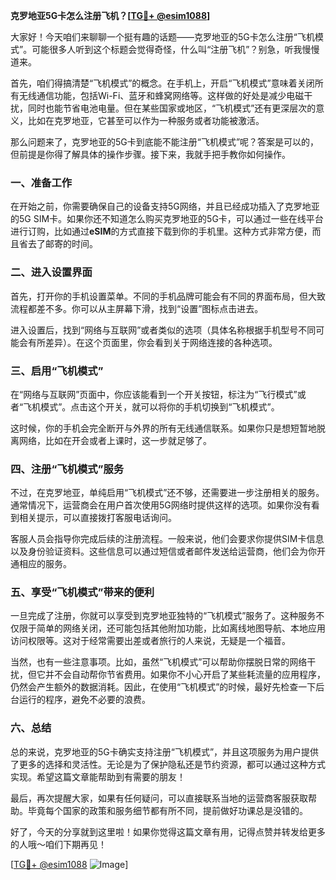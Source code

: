 **克罗地亚5G卡怎么注册飞机？[[TG💪+ @esim1088](https://t.me/s/esim1088)]**

大家好！今天咱们来聊聊一个挺有趣的话题——克罗地亚的5G卡怎么注册“飞机模式”。可能很多人听到这个标题会觉得奇怪，什么叫“注册飞机”？别急，听我慢慢道来。

首先，咱们得搞清楚“飞机模式”的概念。在手机上，开启“飞机模式”意味着关闭所有无线通信功能，包括Wi-Fi、蓝牙和蜂窝网络等。这样做的好处是减少电磁干扰，同时也能节省电池电量。但在某些国家或地区，“飞机模式”还有更深层次的意义，比如在克罗地亚，它甚至可以作为一种服务或者功能被激活。

那么问题来了，克罗地亚的5G卡到底能不能注册“飞机模式”呢？答案是可以的，但前提是你得了解具体的操作步骤。接下来，我就手把手教你如何操作。

### 一、准备工作

在开始之前，你需要确保自己的设备支持5G网络，并且已经成功插入了克罗地亚的5G SIM卡。如果你还不知道怎么购买克罗地亚的5G卡，可以通过一些在线平台进行订购，比如通过**eSIM**的方式直接下载到你的手机里。这种方式非常方便，而且省去了邮寄的时间。

### 二、进入设置界面

首先，打开你的手机设置菜单。不同的手机品牌可能会有不同的界面布局，但大致流程都差不多。你可以从主屏幕下滑，找到“设置”图标点击进去。

进入设置后，找到“网络与互联网”或者类似的选项（具体名称根据手机型号不同可能会有所差异）。在这个页面里，你会看到关于网络连接的各种选项。

### 三、启用“飞机模式”

在“网络与互联网”页面中，你应该能看到一个开关按钮，标注为“飞行模式”或者“飞机模式”。点击这个开关，就可以将你的手机切换到“飞机模式”。

这时候，你的手机会完全断开与外界的所有无线通信联系。如果你只是想短暂地脱离网络，比如在开会或者上课时，这一步就足够了。

### 四、注册“飞机模式”服务

不过，在克罗地亚，单纯启用“飞机模式”还不够，还需要进一步注册相关的服务。通常情况下，运营商会在用户首次使用5G网络时提供这样的选项。如果你没有看到相关提示，可以直接拨打客服电话询问。

客服人员会指导你完成后续的注册流程。一般来说，他们会要求你提供SIM卡信息以及身份验证资料。这些信息可以通过短信或者邮件发送给运营商，他们会为你开通相应的服务。

### 五、享受“飞机模式”带来的便利

一旦完成了注册，你就可以享受到克罗地亚独特的“飞机模式”服务了。这种服务不仅限于简单的网络关闭，还可能包括其他附加功能，比如离线地图导航、本地应用访问权限等。这对于经常需要出差或者旅行的人来说，无疑是一个福音。

当然，也有一些注意事项。比如，虽然“飞机模式”可以帮助你摆脱日常的网络干扰，但它并不会自动帮你节省费用。如果你不小心开启了某些耗流量的应用程序，仍然会产生额外的数据消耗。因此，在使用“飞机模式”的时候，最好先检查一下后台运行的程序，避免不必要的浪费。

### 六、总结

总的来说，克罗地亚的5G卡确实支持注册“飞机模式”，并且这项服务为用户提供了更多的选择和灵活性。无论是为了保护隐私还是节约资源，都可以通过这种方式实现。希望这篇文章能帮助到有需要的朋友！

最后，再次提醒大家，如果有任何疑问，可以直接联系当地的运营商客服获取帮助。毕竟每个国家的政策和服务细节都有所不同，提前做好功课总是没错的。

好了，今天的分享就到这里啦！如果你觉得这篇文章有用，记得点赞并转发给更多的人哦～咱们下期再见！

[[TG💪+ @esim1088](https://t.me/s/esim1088) ![Image](https://i.postimg.cc/4NQfJmqS/Snipaste-2025-05-13-00-14-12.png)]